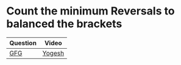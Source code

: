 Count the minimum Reversals to balanced the brackets
===

|Question|Video|
|-|-|
|[GFG](https://practice.geeksforgeeks.org/problems/count-the-reversals0401/1)|[Yogesh](https://youtu.be/-n_CsIL3Ts4)|